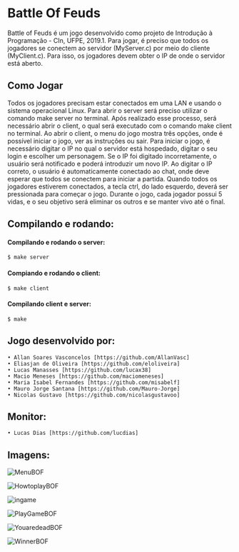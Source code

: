 # Battle Of Feuds

Battle of Feuds é um jogo desenvolvido como projeto de Introdução à Programação - CIn, UFPE, 2019.1. 
Para jogar, é preciso que todos os jogadores se conectem ao servidor (MyServer.c) por meio do cliente (MyClient.c). Para isso, os jogadores devem obter o IP de onde o servidor está aberto.

## Como Jogar

Todos os jogadores precisam estar conectados em uma LAN e usando o sistema operacional Linux. Para abrir o server será preciso utilizar o comando make server no terminal. Após realizado esse processo, será necessário abrir o client, o qual será executado com o comando make client no terminal. Ao abrir o client, o menu do jogo mostra três opções, onde é possível iniciar o jogo, ver as instruções ou sair. Para iniciar o jogo, é necessário digitar o IP no qual o servidor está hospedado, digitar o seu login e escolher um personagem. Se o IP foi digitado incorretamente, o usuário será notificado e poderá introduzir um novo IP. Ao digitar o IP correto, o usuário é automaticamente conectado ao chat, onde deve esperar que todos se conectem para iniciar a partida. Quando todos os jogadores estiverem conectados, a tecla ctrl, do lado esquerdo, deverá ser pressionada para começar o jogo. Durante o jogo, cada jogador possui 5 vidas, e o seu objetivo será eliminar os outros e se manter vivo até o final.

## Compilando e rodando:

#### Compilando e rodando o server:
	$ make server
#### Compiando e rodando o client:
	$ make client
#### Compilando client e server:
	$ make
	
## Jogo desenvolvido por:

    • Allan Soares Vasconcelos [https://github.com/AllanVasc]
    • Eliasjan de Oliveira [https://github.com/eloliveira]
    • Lucas Manasses [https://github.com/lucax38]
    • Macio Meneses [https://github.com/maciomeneses]
    • Maria Isabel Fernandes [https://github.com/misabelf]
    • Mauro Jorge Santana [https://github.com/Mauro-Jorge]
    • Nicolas Gustavo [https://github.com/nicolasgustavoo]
    
## Monitor:

    • Lucas Dias [https://github.com/lucdias]
    
## Imagens:
 
![MenuBOF](https://user-images.githubusercontent.com/48449247/59805182-ea15fc00-92c6-11e9-9e9f-cf778bb5c4ab.png)
 
![HowtoplayBOF](https://user-images.githubusercontent.com/48449247/59805179-ea15fc00-92c6-11e9-8b62-bd409b054a8c.png)

![ingame](https://user-images.githubusercontent.com/48449247/59805180-ea15fc00-92c6-11e9-88ad-a8be3dd3f2ba.png)

![PlayGameBOF](https://user-images.githubusercontent.com/48449247/59805183-eaae9280-92c6-11e9-86e6-5714fcf3c0df.png)

![YouaredeadBOF](https://user-images.githubusercontent.com/48449247/59805185-eaae9280-92c6-11e9-8042-9079274175f5.png)

![WinnerBOF](https://user-images.githubusercontent.com/48449247/59805184-eaae9280-92c6-11e9-9066-9b3c97bb37fc.png)

